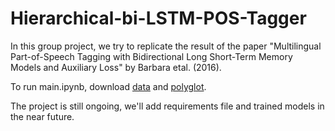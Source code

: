 # Hierarchical-bi-LSTM-POS-Tagger

In this group project, we try to replicate the result of the paper "Multilingual Part-of-Speech Tagging with
Bidirectional Long Short-Term Memory Models and Auxiliary Loss" by Barbara etal. (2016). 

To run main.ipynb, download [data](https://lindat.mff.cuni.cz/repository/xmlui/handle/11234/1-1548) and [polyglot](https://github.com/bplank/bilstm-aux). 

The project is still ongoing, we'll add  requirements file and trained models in the near future.


